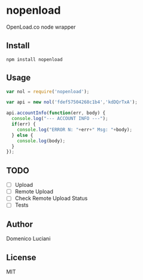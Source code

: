 # nopenload
OpenLoad.co node wrapper

## Install
```
npm install nopenload
```

## Usage
```js
var nol = require('nopenload');

var api = new nol('fdef57504268c1b4','kdDQrTxA');

api.accountInfo(function(err, body) {
  console.log("--- ACCOUNT INFO ---");
  if(err) {
    console.log("ERROR N: "+err+" Msg: "+body);
  } else {
    console.log(body);
  }
});
```

## TODO
- [ ] Upload
- [ ] Remote Upload
- [ ] Check Remote Upload Status
- [ ] Tests

## Author
Domenico Luciani

## License
MIT
